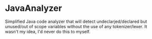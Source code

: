 # JavaAnalyzer

Simplified Java code analyzer that will detect undeclarjed/declared but unused/out of scope variables without the use of any tokenizer/lexer. It wasn't my idea, I'd never do this to myself.
